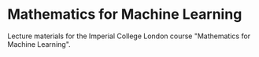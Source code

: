 # Mathematics for Machine Learning
Lecture materials for the Imperial College London course "Mathematics for Machine Learning".
